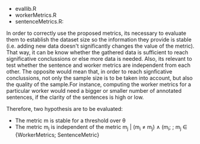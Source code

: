 * evallib.R
* workerMetrics.R
* sentenceMetrics.R: 

In order to correctly use the proposed metrics, its necessary to evaluate them to establish the dataset size so the information they provide is stable (i.e. adding new data doesn't significantly changes the value of the metric). That way, it can be know whether the gathered data is sufficient to reach significative conclussions or else more data is needed. Also, its relevant to test whether the sentence and worker metrics are independent from each other. The opposite would mean that, in order to reach signficative conclussions, not only the sample size is to be taken into account, but also the quality of the sample.For instance, computing the worker metrics for a particular worker would need a bigger or smaller number of annotated sentences, if the clarity of the sentences is high or low.

Therefore, two hypothesis are to be evaluated:
* The metric m is stable for a threshold over &theta;
* The metric m<sub>i</sub> is independent of the metric m<sub>j</sub> &#124; (m<sub>i</sub> &ne; m<sub>j</sub>) &and; (m<sub>i</sub>; ; m<sub>j</sub> &isin; {WorkerMetrics; SentenceMetric}
